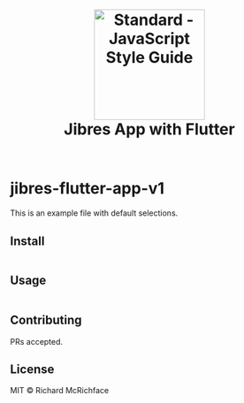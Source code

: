 <h1 align="center">
  <a href="https://standardjs.com"><img src="https://cdn.jibres.ir/logo/en/png/Jibres-Logo-en-safe-2048.png" alt="Standard - JavaScript Style Guide" width="200"></a>
  <br>
  Jibres App with Flutter
  <br>
  <br>
</h1>


# jibres-flutter-app-v1


This is an example file with default selections.

## Install

```
```

## Usage

```
```

## Contributing

PRs accepted.

## License

MIT © Richard McRichface
